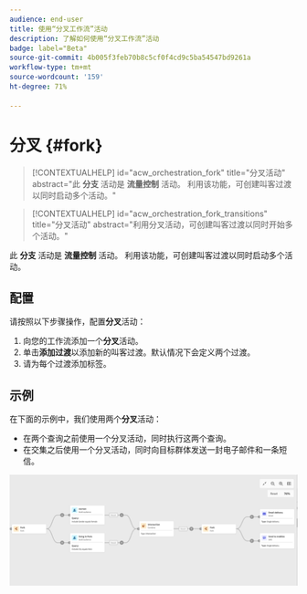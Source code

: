 ```yaml
---
audience: end-user
title: 使用“分叉工作流”活动
description: 了解如何使用“分叉工作流”活动
badge: label="Beta"
source-git-commit: 4b005f3feb70b8c5cf0f4cd9c5ba54547bd9261a
workflow-type: tm+mt
source-wordcount: '159'
ht-degree: 71%

---
```



# 分叉 {#fork}

>[!CONTEXTUALHELP]
>id="acw_orchestration_fork"
>title="分叉活动"
>abstract="此 **分支** 活动是 **流量控制** 活动。 利用该功能，可创建叫客过渡以同时启动多个活动。"


>[!CONTEXTUALHELP]
>id="acw_orchestration_fork_transitions"
>title="分叉活动"
>abstract="利用分叉活动，可创建叫客过渡以同时开始多个活动。"

此 **分支** 活动是 **流量控制** 活动。 利用该功能，可创建叫客过渡以同时启动多个活动。

## 配置

请按照以下步骤操作，配置&#x200B;**分叉**&#x200B;活动：

1. 向您的工作流添加一个&#x200B;**分叉**&#x200B;活动。
1. 单击&#x200B;**添加过渡**&#x200B;以添加新的叫客过渡。默认情况下会定义两个过渡。
1. 请为每个过渡添加标签。

## 示例

在下面的示例中，我们使用两个&#x200B;**分叉**&#x200B;活动：

* 在两个查询之前使用一个分叉活动，同时执行这两个查询。
* 在交集之后使用一个分叉活动，同时向目标群体发送一封电子邮件和一条短信。

![](../assets/workflow-fork-example.png)

